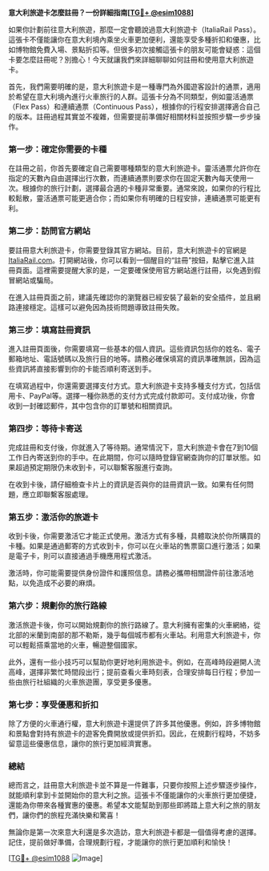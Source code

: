 **意大利旅遊卡怎麼註冊？一份詳細指南[[TG💪+ @esim1088](https://t.me/s/esim1088)]**

如果你計劃前往意大利旅遊，那麼一定會聽說過意大利旅遊卡（ItaliaRail Pass）。這張卡不僅能讓你在意大利境內乘坐火車更加便利，還能享受多種折扣和優惠，比如博物館免費入場、景點折扣等。但很多初次接觸這張卡的朋友可能會疑惑：這個卡要怎麼註冊呢？別擔心！今天就讓我們來詳細聊聊如何註冊和使用意大利旅遊卡。

首先，我們需要明確的是，意大利旅遊卡是一種專門為外國遊客設計的通票，適用於希望在意大利境內進行火車旅行的人群。這張卡分為不同類型，例如靈活通票（Flex Pass）和連續通票（Continuous Pass），根據你的行程安排選擇適合自己的版本。註冊過程其實並不複雜，但需要提前準備好相關材料並按照步驟一步步操作。

### **第一步：確定你需要的卡種**
在註冊之前，你首先要確定自己需要哪種類型的意大利旅遊卡。靈活通票允許你在指定的天數內自由選擇出行次數，而連續通票則要求你在固定天數內每天使用一次。根據你的旅行計劃，選擇最合適的卡種非常重要。通常來說，如果你的行程比較鬆散，靈活通票可能更適合你；而如果你有明確的日程安排，連續通票可能更有利。

### **第二步：訪問官方網站**
要註冊意大利旅遊卡，你需要登錄其官方網站。目前，意大利旅遊卡的官網是 [ItaliaRail.com](https://www.italiarail.com/)。打開網站後，你可以看到一個醒目的“註冊”按鈕，點擊它進入註冊頁面。這裡需要提醒大家的是，一定要確保使用官方網站進行註冊，以免遇到假冒網站或騙局。

在進入註冊頁面之前，建議先確認你的瀏覽器已經安裝了最新的安全插件，並且網路連接穩定。這樣可以避免因為技術問題導致註冊失敗。

### **第三步：填寫註冊資訊**
進入註冊頁面後，你需要填寫一些基本的個人資訊。這些資訊包括你的姓名、電子郵箱地址、電話號碼以及旅行目的地等。請務必確保填寫的資訊準確無誤，因為這些資訊將直接影響到你的卡能否順利寄送到手。

在填寫過程中，你還需要選擇支付方式。意大利旅遊卡支持多種支付方式，包括信用卡、PayPal等。選擇一種你熟悉的支付方式完成付款即可。支付成功後，你會收到一封確認郵件，其中包含你的訂單號和相關資訊。

### **第四步：等待卡寄送**
完成註冊和支付後，你就進入了等待期。通常情況下，意大利旅遊卡會在7到10個工作日內寄送到你的手中。在此期間，你可以隨時登錄官網查詢你的訂單狀態。如果超過預定期限仍未收到卡，可以聯繫客服進行查詢。

在收到卡後，請仔細檢查卡片上的資訊是否與你的註冊資訊一致。如果有任何問題，應立即聯繫客服處理。

### **第五步：激活你的旅遊卡**
收到卡後，你需要激活它才能正式使用。激活方式有多種，具體取決於你所購買的卡種。如果是通過郵寄的方式收到卡，你可以在火車站的售票窗口進行激活；如果是電子卡，則可以直接通過手機應用程式激活。

激活時，你可能需要提供身份證件和護照信息。請務必攜帶相關證件前往激活地點，以免造成不必要的麻煩。

### **第六步：規劃你的旅行路線**
激活旅遊卡後，你可以開始規劃你的旅行路線了。意大利擁有密集的火車網絡，從北部的米蘭到南部的那不勒斯，幾乎每個城市都有火車站。利用意大利旅遊卡，你可以輕鬆搭乘當地的火車，暢遊整個國家。

此外，還有一些小技巧可以幫助你更好地利用旅遊卡。例如，在高峰時段避開人流高峰，選擇非繁忙時間段出行；提前查看火車時刻表，合理安排每日行程；參加一些由旅行社組織的火車旅遊團，享受更多優惠。

### **第七步：享受優惠和折扣**
除了方便的火車通行權，意大利旅遊卡還提供了許多其他優惠。例如，許多博物館和景點會對持有旅遊卡的遊客免費開放或提供折扣。因此，在規劃行程時，不妨多留意這些優惠信息，讓你的旅行更加經濟實惠。

### **總結**
總而言之，註冊意大利旅遊卡並不算是一件難事，只要你按照上述步驟逐步操作，就能順利拿到卡並開始你的意大利之旅。這張卡不僅能讓你的火車旅行更加便捷，還能為你帶來各種實惠的優惠。希望本文能幫助到那些即將踏上意大利之旅的朋友們，讓你們的旅程充滿快樂和驚喜！

無論你是第一次來意大利還是多次造訪，意大利旅遊卡都是一個值得考慮的選擇。記住，提前做好準備，合理規劃行程，才能讓你的旅行更加順利和愉快！

[[TG💪+ @esim1088](https://t.me/s/esim1088) ![Image](https://i.postimg.cc/4NQfJmqS/Snipaste-2025-05-13-00-14-12.png)]